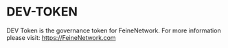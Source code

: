 # DEV-TOKEN
DEV Token is the governance token for FeineNetwork. For more information please visit: https://FeineNetwork.com
